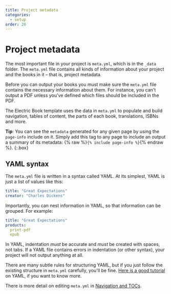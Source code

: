 ```yaml
---
title: Project metadata
categories:
  - setup
order: 20
---
```


# Project metadata

The most important file in your project is `meta.yml`, which is in the `_data` folder. The `meta.yml` file contains all kinds of information about your project and the books in it – that is, project metadata.

Before you can output your books you must make sure the `meta.yml` file contains the necessary information about them. For instance, you can't output a PDF unless you've defined which files should be included in the PDF.

The Electric Book template uses the data in `meta.yml` to populate and build navigation, tables of content, the parts of each book, translations, ISBNs and more.

**Tip**: You can see the `metadata` generated for any given page by using the `page-info` include on it. Simply add this tag to any page to include an output a summary of its metadata: {% raw %}`{% include page-info %}`{% endraw %}.
{:.box}

## YAML syntax

The `meta.yml` file is written in a syntax called YAML. At its simplest, YAML is just a list of values like this:

``` yaml
title: "Great Expectations"
creator: "Charles Dickens"
```

Importantly, you can nest information in YAML, so that information can be grouped. For example:

``` yaml
title: "Great Expectations"
products:
  print-pdf
  epub
```

In YAML, indentation *must* be accurate and *must* be created with spaces, not tabs. If a YAML file contains errors in indentation (or other syntax), your project will not output anything at all.

There are many subtle rules for structuring YAML, but if you just follow the existing structure in `meta.yml` carefully, you'll be fine. [Here is a good tutorial](https://learn.getgrav.org/advanced/yaml) on YAML, if you want to know more.

There is more detail on editing `meta.yml` in [Navigation and TOCs](tocs.html).
